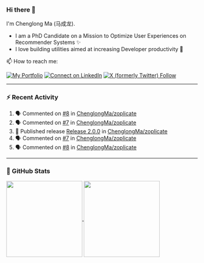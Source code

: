 ### Hi there 👋

I'm Chenglong Ma (马成龙). 

* I am a PhD Candidate on a Mission to Optimize User Experiences on Recommender Systems ✨
* I love building utilities aimed at increasing Developer productivity 💪 

📫 How to reach me:

[![My Portfolio](https://img.shields.io/badge/Visit_me_at-https://chenglongma.com-blue)](https://chenglongma.com)
[![Connect on LinkedIn](https://img.shields.io/badge/--linkedin?label=LinkedIn&logo=LinkedIn&style=social)](https://www.linkedin.com/in/machenglong/)
[![X (formerly Twitter) Follow](https://img.shields.io/twitter/follow/ChenglongM)](https://twitter.com/ChenglongM)

---

### :zap: Recent Activity

<!--START_SECTION:activity-->
1. 🗣 Commented on [#8](https://github.com/ChenglongMa/zoplicate/issues/8#issuecomment-1879562333) in [ChenglongMa/zoplicate](https://github.com/ChenglongMa/zoplicate)
2. 🗣 Commented on [#7](https://github.com/ChenglongMa/zoplicate/issues/7#issuecomment-1879561820) in [ChenglongMa/zoplicate](https://github.com/ChenglongMa/zoplicate)
3. 🚀 Published release [Release 2.0.0](https://github.com/ChenglongMa/zoplicate/releases/tag/2.0.0) in [ChenglongMa/zoplicate](https://github.com/ChenglongMa/zoplicate)
4. 🗣 Commented on [#7](https://github.com/ChenglongMa/zoplicate/issues/7#issuecomment-1871775264) in [ChenglongMa/zoplicate](https://github.com/ChenglongMa/zoplicate)
5. 🗣 Commented on [#8](https://github.com/ChenglongMa/zoplicate/issues/8#issuecomment-1869306064) in [ChenglongMa/zoplicate](https://github.com/ChenglongMa/zoplicate)
<!--END_SECTION:activity-->

---

### 🌱 GitHub Stats

<a href="https://github.com/ChenglongMa#-github-stats">
  <img height=200 align="center" src="https://github-readme-stats.vercel.app/api?username=ChenglongMa" />
</a>
<a href="https://github.com/ChenglongMa#-github-stats">
  <img height=200 align="center" src="https://github-readme-stats.vercel.app/api/top-langs?username=ChenglongMa&layout=compact&langs_count=8&card_width=320" />
</a>


<!--
**ChenglongMa/ChenglongMa** is a ✨ _special_ ✨ repository because its `README.md` (this file) appears on your GitHub profile.

Here are some ideas to get you started:

- 🔭 I’m currently working on ...
- 🌱 I’m currently learning ...
- 👯 I’m looking to collaborate on ...
- 🤔 I’m looking for help with ...
- 💬 Ask me about ...
- 📫 How to reach me: ...
- 😄 Pronouns: ...
- ⚡ Fun fact: ...

![Chenglong's GitHub stats](https://github-readme-stats.vercel.app/api?username=ChenglongMa&show_icons=true&count_private=true)

---

![Top Langs](https://github-readme-stats.vercel.app/api/top-langs/?username=ChenglongMa)

---
-->
